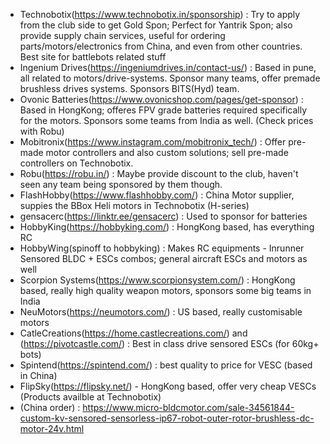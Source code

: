 - Technobotix(https://www.technobotix.in/sponsorship) : Try to apply from the club side to get Gold Spon; Perfect for Yantrik Spon; also provide supply chain services, useful for ordering parts/motors/electronics from China, and even from other countries. Best site for battlebots related stuff
- Ingenium Drives(https://ingeniumdrives.in/contact-us/) : Based in pune, all related to motors/drive-systems. Sponsor many teams, offer premade brushless drives systems. Sponsors BITS(Hyd) team.
- Ovonic Batteries(https://www.ovonicshop.com/pages/get-sponsor) : Based in HongKong; offeres FPV grade batteries required specifically for the motors. Sponsors some teams from India as well. (Check prices with Robu)
- Mobitronix(https://www.instagram.com/mobitronix_tech/) : Offer pre-made motor controllers and also custom solutions; sell pre-made controllers on Technobotix.
- Robu(https://robu.in/) : Maybe provide discount to the club, haven't seen any team being sponsored by them though.
- FlashHobby(https://www.flashhobby.com/) : China Motor supplier, suppies the BBox Heli motors in Technobotix (H-series)
- gensacerc(https://linktr.ee/gensacerc) : Used to sponsor for batteries
- HobbyKing(https://hobbyking.com/) : HongKong based, has everything RC
- HobbyWing(spinoff to hobbyking) : Makes RC equipments - Inrunner Sensored BLDC + ESCs combos; general aircraft ESCs and motors as well
- Scorpion Systems(https://www.scorpionsystem.com/) : HongKong based, really high quality weapon motors, sponsors some big teams in India
- NeuMotors(https://neumotors.com/) : US based, really customisable motors
- CatleCreations(https://home.castlecreations.com/) and (https://pivotcastle.com/) : Best in class drive sensored ESCs (for 60kg+ bots)
- Spintend(https://spintend.com/) : best quality to price for VESC (based in China)
- FlipSky(https://flipsky.net/) - HongKong based, offer very cheap VESCs (Products availble at Technobotix)
- (China order) : https://www.micro-bldcmotor.com/sale-34561844-custom-kv-sensored-sensorless-ip67-robot-outer-rotor-brushless-dc-motor-24v.html